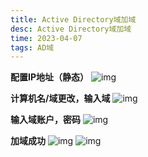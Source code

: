 ```yaml
---
title: Active Directory域加域
desc: Active Directory域加域
time: 2023-04-07
tags: AD域
---
```


**配置IP地址（静态）**
![img](../../img/ad/29.png)

**计算机名/域更改，输入域**
![img](../../img/ad/30.png)

**输入域账户，密码**
![img](../../img/ad/31.png)

**加域成功**
![img](../../img/ad/32.png)
![img](../../img/ad/33.png)